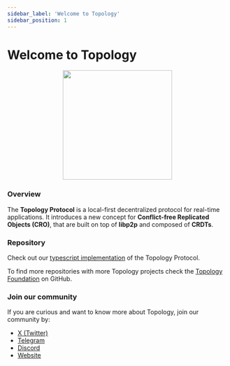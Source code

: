 ```yaml
---
sidebar_label: 'Welcome to Topology'
sidebar_position: 1
---
```


# Welcome to Topology

<div align="center">
  <img src="https://avatars.githubusercontent.com/u/157637200" height="250"/>
  <br />
</div>


### Overview

The **Topology Protocol** is a local-first decentralized protocol for real-time applications. It introduces a new concept for **Conflict-free Replicated Objects (CRO)**, that are built on top of **libp2p** and composed of **CRDTs**.

### Repository

Check out our [typescript implementation](https://github.com/topology-foundation/ts-topology) of the Topology Protocol.

To find more repositories with more Topology projects check the [Topology Foundation](https://github.com/topology-foundation) on GitHub.


### Join our community

If you are curious and want to know more about Topology, join our community by:
- [X (Twitter)](https://x.com/topology_gg)
- [Telegram](https://t.me/topologyfrens)
- [Discord](https://discord.gg/GUDGzBP5mn)
- [Website](https://topology.gg/)